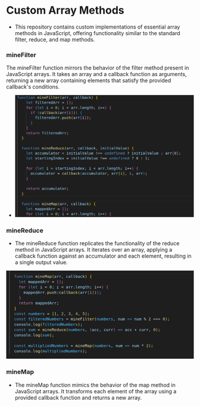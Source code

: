 # Custom Array Methods

* This repository contains custom implementations of essential array methods in JavaScript, offering functionality similar to the standard filter, reduce, and map methods.

### mineFilter
The mineFilter function mirrors the behavior of the filter method present in JavaScript arrays. It takes an array and a callback function as arguments, returning a new array containing elements that satisfy the provided callback's conditions.


* ![first](s2.png)


### mineReduce
* The mineReduce function replicates the functionality of the reduce method in JavaScript arrays. It iterates over an array, applying a callback function against an accumulator and each element, resulting in a single output value. 

![second](s1.png)

### mineMap
* The mineMap function mimics the behavior of the map method in JavaScript arrays. It transforms each element of the array using a provided callback function and returns a new array.

